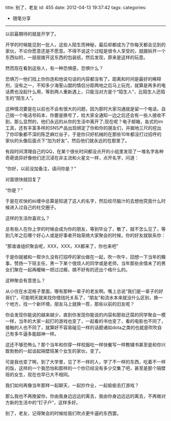 title: 别了，老友
id: 455
date: 2012-04-13 19:37:42
tags:
categories:
- 随笔分享
---

以前最期待的就是开学了。

开学的时候能见到一批人，这些人陌生而神秘，最后却都成为了你每天都会见到的家伙，不论你愿意还是不愿意。不得不说这个过程是很令人享受的，就跟拆开一个东西似的，一层层拨开这东西的包装纸，然后发现，原来是这样的玩意。<!--more-->

然而现在看到这些人，有一种恐惧感，恐惧什么？

恐惧万一他们找上你你连和他说句话的内容都没有了。距离和时间是最好的稀释剂，没有之一，不知多少海誓山盟的情侣分距两地之后马上玩完，就算是再多的电话费也没起什么用，等到两人重新遇上，只能当对方是个&ldquo;陌生人&rdquo;，比陌生人还陌生的&ldquo;陌生人&rdquo;。

这种情况要是在以前也不会有很大的问题，因为那时大家沟通就是留一个电话，自己揣一个电话号码本，你要是换号了，给大家全通知一边之后还会有一些人接收不到，那么显然的，他们永远的从你的生活中离开了;现在呢？电子邮箱，各式的im工具，还有丰富多样的SNS产品出现绑定了你和你的朋友们，并掘地三尺的挖出了你印象都不深的陈芝麻烂谷子，于是你只好机械的在那些10年都没打过招呼的家伙的头像后面点下&ldquo;加为好友&rdquo;，然后他们就永远的在那里了。

有段时间清理自己的QQ，在某个很长时间都没点开的小组里发现了一堆名字各种奇葩诡异好像他们还沉浸在非主流和火星文一样，点开名字，问道：

&ldquo;你好，以前没加备注，请问你是？&rdquo;

对面很快就回复了

&ldquo;你是？&rdquo;

于是在欢快的纠缠中总算是知道了这人的名字，然后绞尽脑汁的去想他究竟什么时候进入过自己的社交圈子。

这样的生活你喜欢么？

总有些人在你上学的时候会成为你的朋友，等到毕业了，散了，就不怎么见了，等到几年之后哪个好心人或是好事者开始笼络大家聚会的时候，你的好友就联系你：

&ldquo;那谁谁组织聚会呢，XXX，XXX，XX都来了，你也来吧&rdquo;

于是你就被和一帮许久没有打招呼的家伙做在一起，吹一吹牛，回想一下当年的糗事，赞扬一下班主任，黑一下某个很烦人的同学或是老师，当年那些余情未了的男女们聚在一起再暧昧一把过过瘾，搞不好有的还出个格什么的。

这种聚会有意思么？

从小住在水泥格子里面，哪有那种一辈子的老友啊。嘴上总说&ldquo;我们是一辈子的好哥们&rdquo;，可能明天就来找你借钱托关系了，&ldquo;朋友&rdquo;和流水本来就没什么区别，换一个地方，找一个新环境，朋友马上就换一茬，那些以前的旧友呢？

你会发现你能说的越来越少，直到你发现你能说的内容和那些迂腐的同学聚会一模一样，当年的大家一起打的游戏也变了，一起看的书也变了，看的电影也不同了，接触的人也不同了，就算好不容易碰见一样的话题诸如dota之类的也就是吹吹自己有多牛逼多能超神一样。

这还不够恐怖么？那个当年和你穿一样校服吃一样快餐写一样教辅书甚至是和你兴致勃勃的一起谈起隔壁班某个女生的家伙，变了。

可是我也变了啊，到了大学里，见了不一样的人，学了不一样的东西，吃着不一样的饭，这样的一个我恐怕和那样的一个你已经没有多少交集了吧，甚至是那个隔壁班的女生，现在也早已大不相同。

我们如何再像当年那样一起聊天，一起抄作业，一起偷偷去打游戏？

那么我也不再挽留你，你由我身边远远的离去，我由你身边远远的离去，不再做对方新的生活中的&ldquo;钉子户&rdquo;，这样多好。

别了，老友，记得聚会的时候给我们吹点更牛逼的东西罢。